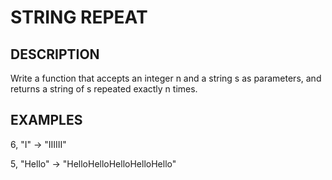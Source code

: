 # STRING REPEAT

## DESCRIPTION

Write a function that accepts an integer n and a string s as parameters, and returns a string of s repeated exactly n times.

## EXAMPLES

6, "I"     -> "IIIIII"

5, "Hello" -> "HelloHelloHelloHelloHello"